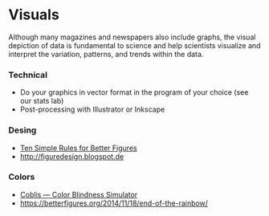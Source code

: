 

# Visuals

Although many magazines and newspapers also include graphs, the visual depiction of data is fundamental to science and help scientists visualize and interpret the variation, patterns, and trends within the data.

### Technical 


* Do your graphics in vector format in the program of your choice (see our stats lab)
* Post-processing with Illustrator or Inkscape


### Desing


* [Ten Simple Rules for Better Figures](http://journals.plos.org/ploscompbiol/article?id=10.1371/journal.pcbi.1003833)
* http://figuredesign.blogspot.de


### Colors 

* [Coblis — Color Blindness Simulator](http://www.color-blindness.com/coblis-color-blindness-simulator/)
* https://betterfigures.org/2014/11/18/end-of-the-rainbow/



